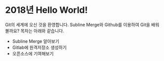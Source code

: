 # 2018년 Hello World!
Git의 세계에 오신 것을 환영합니다.
Subline Merge와 Github를 이용하여 Git을 배워볼까요?
목차는 아래와 같습니다.
- Subline Merge 알아보기
- Gitlab에 원격저장소 생성하기
- 오픈소스에 기여해보기